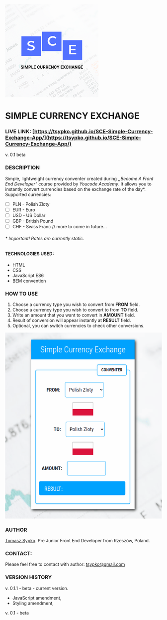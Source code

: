
![SCE-logo](https://github.com/TSypko/SCE-Simple-Currency-Exchange-App/blob/master/images/share-mini.png?raw=true)
# SIMPLE CURRENCY EXCHANGE
### LIVE LINK: [https://tsypko.github.io/SCE-Simple-Currency-Exchange-App/](https://tsypko.github.io/SCE-Simple-Currency-Exchange-App/)
 v. 0.1 beta
### DESCRIPTION
Simple, lightweight currency conventer created during ,*,Become A Front End Developer"* course provided by *Youcode Academy*.
It allows you to instantly convert currencies based on the exchange rate of the day*.
Supported currencies: 

 - [ ] PLN - Polish Zloty
 - [ ] EUR - Euro
 - [ ] USD - US Dollar
 - [ ] GBP - British Pound
 - [ ] CHF - Swiss Franc
 // more to come in future...
###### * Important! Rates are currently static.
#### TECHNOLOGIES USED:
- HTML
- CSS
- JavaScript ES6
- BEM convention
### HOW TO USE

1. Choose a currency type you wish to convert from **FROM** field.
2. Choose a currency type you wish to convert to from **TO** field.
3. Write an amount that you want to convert in **AMOUNT** field.
4. Result of conversion will appear instantly at **RESULT** field.
5. Optional, you can switch currencies to check other conversions.

![enter image description here](https://raw.githubusercontent.com/TSypko/SCE-Simple-Currency-Exchange-App/master/images/sce__usage.gif)

### AUTHOR
[Tomasz Sypko](https://tsypko.github.io/homepage/). Pre Junior Front End Developer from Rzeszów, Poland. 
### CONTACT:
Please feel free to contact with author: [tsypko@gmail.com](tsypko@gmail.com)

### VERSION HISTORY

v. 0.1.1 - beta - current version.
- JavaScript amendment,
- Styling amendment,

v. 0.1 - beta

